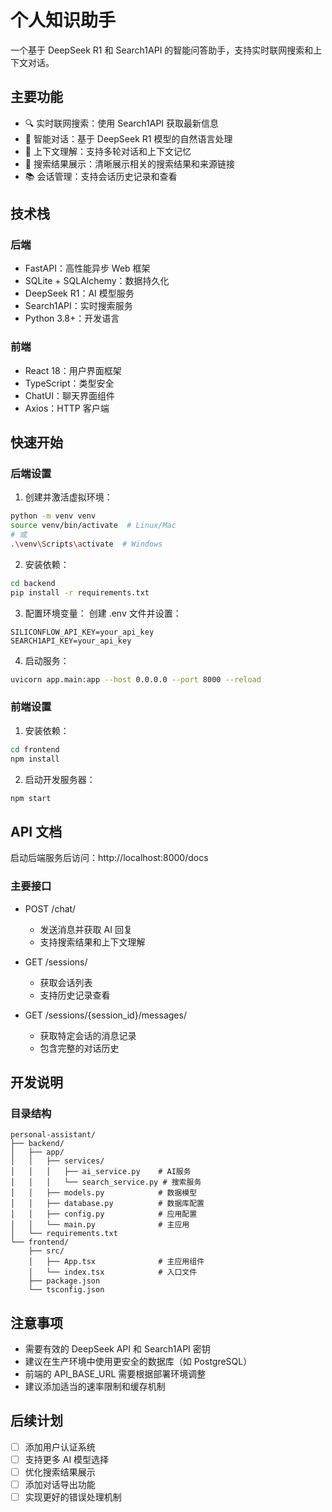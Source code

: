 # 个人知识助手

一个基于 DeepSeek R1 和 Search1API 的智能问答助手，支持实时联网搜索和上下文对话。

## 主要功能

- 🔍 实时联网搜索：使用 Search1API 获取最新信息
- 🤖 智能对话：基于 DeepSeek R1 模型的自然语言处理
- 💬 上下文理解：支持多轮对话和上下文记忆
- 📝 搜索结果展示：清晰展示相关的搜索结果和来源链接
- 📚 会话管理：支持会话历史记录和查看

## 技术栈

### 后端
- FastAPI：高性能异步 Web 框架
- SQLite + SQLAlchemy：数据持久化
- DeepSeek R1：AI 模型服务
- Search1API：实时搜索服务
- Python 3.8+：开发语言

### 前端
- React 18：用户界面框架
- TypeScript：类型安全
- ChatUI：聊天界面组件
- Axios：HTTP 客户端

## 快速开始

### 后端设置

1. 创建并激活虚拟环境：
```bash
python -m venv venv
source venv/bin/activate  # Linux/Mac
# 或
.\venv\Scripts\activate  # Windows
```

2. 安装依赖：
```bash
cd backend
pip install -r requirements.txt
```

3. 配置环境变量：
创建 .env 文件并设置：
```
SILICONFLOW_API_KEY=your_api_key
SEARCH1API_KEY=your_api_key
```

4. 启动服务：
```bash
uvicorn app.main:app --host 0.0.0.0 --port 8000 --reload
```

### 前端设置

1. 安装依赖：
```bash
cd frontend
npm install
```

2. 启动开发服务器：
```bash
npm start
```

## API 文档

启动后端服务后访问：http://localhost:8000/docs

### 主要接口

- POST /chat/
  - 发送消息并获取 AI 回复
  - 支持搜索结果和上下文理解

- GET /sessions/
  - 获取会话列表
  - 支持历史记录查看

- GET /sessions/{session_id}/messages/
  - 获取特定会话的消息记录
  - 包含完整的对话历史

## 开发说明

### 目录结构
```
personal-assistant/
├── backend/
│   ├── app/
│   │   ├── services/
│   │   │   ├── ai_service.py    # AI服务
│   │   │   └── search_service.py # 搜索服务
│   │   ├── models.py            # 数据模型
│   │   ├── database.py          # 数据库配置
│   │   ├── config.py            # 应用配置
│   │   └── main.py              # 主应用
│   └── requirements.txt
└── frontend/
    ├── src/
    │   ├── App.tsx              # 主应用组件
    │   └── index.tsx            # 入口文件
    ├── package.json
    └── tsconfig.json
```

## 注意事项

- 需要有效的 DeepSeek API 和 Search1API 密钥
- 建议在生产环境中使用更安全的数据库（如 PostgreSQL）
- 前端的 API_BASE_URL 需要根据部署环境调整
- 建议添加适当的速率限制和缓存机制

## 后续计划

- [ ] 添加用户认证系统
- [ ] 支持更多 AI 模型选择
- [ ] 优化搜索结果展示
- [ ] 添加对话导出功能
- [ ] 实现更好的错误处理机制 